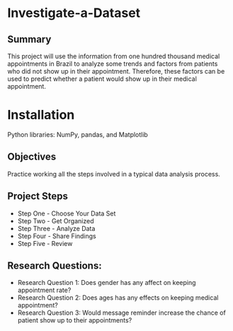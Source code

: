 # Investigate-a-Dataset
## Summary
This project will use the information from one hundred thousand medical appointments in Brazil to analyze some trends and factors from patients who did not show up in their appointment. Therefore, these factors can be used to predict whether a patient would show up in their medical appointment.

# Installation 
Python libraries: NumPy, pandas, and Matplotlib

## Objectives
Practice working all the steps involved in a typical data analysis process.

## Project Steps 
- Step One - Choose Your Data Set
- Step Two - Get Organized
- Step Three - Analyze Data
- Step Four - Share Findings
- Step Five - Review

## Research Questions:
- Research Question 1: Does gender has any affect on keeping appointment rate?
- Research Question 2: Does ages has any effects on keeping medical appointment?
- Research Question 3: Would message reminder increase the chance of patient show up to their appointments?
